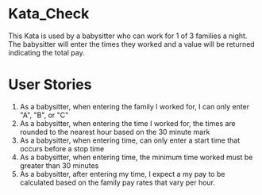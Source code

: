 # Kata_Check

This Kata is used by a babysitter who can work for 1 of 3 families a night. The babysitter will enter the times they worked and
a value will be returned indicating the total pay. 

# User Stories
1. As a babysitter, when entering the family I worked for, I can only enter  "A", "B", or "C"
2. As a babysitter, when entering the time I worked for, the times are rounded to the nearest hour based on the 30 minute mark
3. As a babysitter, when entering time, can only enter a start time that occurs before a stop time
4. As a babysitter, when entering time, the minimum time worked must be greater than 30 minutes
5. As a babysitter, after entering my time, I expect a my pay to be calculated based on the family pay rates that vary per hour. 

